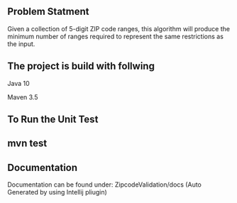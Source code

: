 <h2>Problem Statment</h2>
<p>Given a collection of 5-digit ZIP code ranges, this algorithm will produce the minimum number of ranges required to represent the same restrictions as the input.</p>
<h2>The project is build with follwing </h2>
<p> Java 10<p>
<p> Maven 3.5 <p>
<h2> To Run the Unit Test <h2>
<p> mvn test <p>
<h2>Documentation</h2>
<p>Documentation can be found under: ZipcodeValidation/docs (Auto Generated by using Intellij pliugin) </p>
